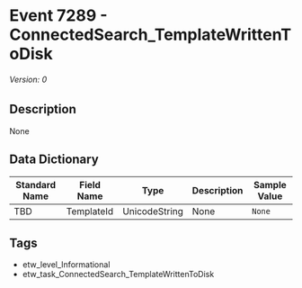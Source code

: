# Event 7289 - ConnectedSearch_TemplateWrittenToDisk
###### Version: 0

## Description
None

## Data Dictionary
|Standard Name|Field Name|Type|Description|Sample Value|
|---|---|---|---|---|
|TBD|TemplateId|UnicodeString|None|`None`|

## Tags
* etw_level_Informational
* etw_task_ConnectedSearch_TemplateWrittenToDisk